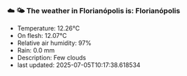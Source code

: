 ### ☁️ 🌤️  The weather in Florianópolis is: Florianópolis

- Temperature: 12.26°C
- On flesh: 12.07°C
- Relative air humidity: 97%
- Rain: 0.0 mm
- Description: Few clouds
- last updated: 2025-07-05T10:17:38.618534
